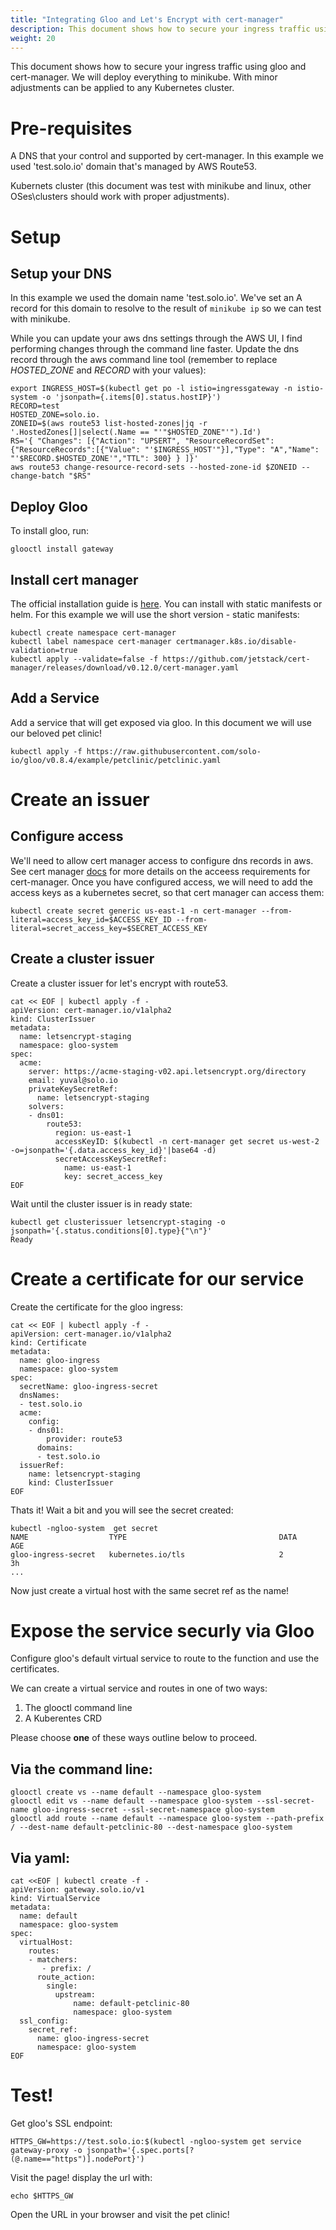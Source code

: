 ```yaml
---
title: "Integrating Gloo and Let's Encrypt with cert-manager"
description: This document shows how to secure your ingress traffic using gloo and cert-manager. We will deploy everything to minikube. With minor adjustments can be applied to any Kubernetes cluster.
weight: 20
---
```


This document shows how to secure your ingress traffic using gloo and cert-manager. We will deploy everything
to minikube. With minor adjustments can be applied to any Kubernetes cluster.

# Pre-requisites

A DNS that your control and supported by cert-manager.
In this example we used 'test.solo.io' domain that's managed by AWS Route53.

Kubernets cluster (this document was test with minikube and linux, other OSes\clusters should work with proper adjustments).

# Setup

## Setup your DNS
In this example we used the domain name 'test.solo.io'. We've set an A record for this domain to resolve to the result of `minikube ip` so we can test with minikube.

While you can update your aws dns settings through the AWS UI, I find performing changes through
the command line faster. Update the dns record through the aws command line tool (remember to replace *HOSTED_ZONE* and *RECORD* with your values):

```shell
export INGRESS_HOST=$(kubectl get po -l istio=ingressgateway -n istio-system -o 'jsonpath={.items[0].status.hostIP}')
RECORD=test
HOSTED_ZONE=solo.io.
ZONEID=$(aws route53 list-hosted-zones|jq -r '.HostedZones[]|select(.Name == "'"$HOSTED_ZONE"'").Id')
RS='{ "Changes": [{"Action": "UPSERT", "ResourceRecordSet":{"ResourceRecords":[{"Value": "'$INGRESS_HOST'"}],"Type": "A","Name": "'$RECORD.$HOSTED_ZONE'","TTL": 300} } ]}'
aws route53 change-resource-record-sets --hosted-zone-id $ZONEID --change-batch "$RS"
```

## Deploy Gloo
To install gloo, run:
```shell
glooctl install gateway
```

## Install cert manager

The official installation guide is [here](https://docs.cert-manager.io/en/latest/getting-started/install.html). You can
install with static manifests or helm. For this example we will use the short version - static manifests:

```shell
kubectl create namespace cert-manager
kubectl label namespace cert-manager certmanager.k8s.io/disable-validation=true
kubectl apply --validate=false -f https://github.com/jetstack/cert-manager/releases/download/v0.12.0/cert-manager.yaml
```

## Add a Service
Add a service that will get exposed via gloo. In this document we will use our beloved pet clinic!

```shell
kubectl apply -f https://raw.githubusercontent.com/solo-io/gloo/v0.8.4/example/petclinic/petclinic.yaml
```

# Create an issuer

## Configure access
We'll need to allow cert manager access to configure dns records in aws. See cert manager [docs](https://docs.cert-manager.io/en/latest/tasks/acme/configuring-dns01/route53.html) for more details on the acceess requirements for
cert-manager.
Once you have configured access, we will need to add the access keys as a kubernetes secret, so that
cert manager can access them:

```shell
kubectl create secret generic us-east-1 -n cert-manager --from-literal=access_key_id=$ACCESS_KEY_ID --from-literal=secret_access_key=$SECRET_ACCESS_KEY
```

## Create a cluster issuer
Create a cluster issuer for let's encrypt with route53.

```shell
cat << EOF | kubectl apply -f -
apiVersion: cert-manager.io/v1alpha2
kind: ClusterIssuer
metadata:
  name: letsencrypt-staging
  namespace: gloo-system
spec:
  acme:
    server: https://acme-staging-v02.api.letsencrypt.org/directory
    email: yuval@solo.io
    privateKeySecretRef:
      name: letsencrypt-staging
    solvers:
    - dns01:
        route53:
          region: us-east-1
          accessKeyID: $(kubectl -n cert-manager get secret us-west-2 -o=jsonpath='{.data.access_key_id}'|base64 -d)
          secretAccessKeySecretRef:
            name: us-east-1
            key: secret_access_key
EOF
```

Wait until the cluster issuer is in ready state:

```
kubectl get clusterissuer letsencrypt-staging -o jsonpath='{.status.conditions[0].type}{"\n"}'
Ready
```

# Create a certificate for our service
Create the certificate for the gloo ingress:
```shell
cat << EOF | kubectl apply -f -
apiVersion: cert-manager.io/v1alpha2
kind: Certificate
metadata:
  name: gloo-ingress
  namespace: gloo-system
spec:
  secretName: gloo-ingress-secret
  dnsNames:
  - test.solo.io
  acme:
    config:
    - dns01:
        provider: route53
      domains:
      - test.solo.io
  issuerRef:
    name: letsencrypt-staging
    kind: ClusterIssuer
EOF
```

Thats it! Wait a bit and you will see the secret created:
```shell
kubectl -ngloo-system  get secret
NAME                  TYPE                                  DATA      AGE
gloo-ingress-secret   kubernetes.io/tls                     2         3h
...
```

Now just create a virtual host with the same secret ref as the name!

# Expose the service securly via Gloo
Configure gloo's default virtual service to route to the function and use the certificates.

We can create a virtual service and routes in one of two ways:

1. The glooctl command line
1. A Kuberentes CRD

Please choose **one** of these ways outline below to proceed.

## Via the command line:

```shell
glooctl create vs --name default --namespace gloo-system
glooctl edit vs --name default --namespace gloo-system --ssl-secret-name gloo-ingress-secret --ssl-secret-namespace gloo-system
glooctl add route --name default --namespace gloo-system --path-prefix / --dest-name default-petclinic-80 --dest-namespace gloo-system
```

## Via yaml:

```shell
cat <<EOF | kubectl create -f -
apiVersion: gateway.solo.io/v1
kind: VirtualService
metadata:
  name: default
  namespace: gloo-system
spec:
  virtualHost:
    routes:
    - matchers:
       - prefix: /
      route_action:
        single:
          upstream:
              name: default-petclinic-80
              namespace: gloo-system
  ssl_config:
    secret_ref:
      name: gloo-ingress-secret
      namespace: gloo-system
EOF
```

# Test!

Get gloo's SSL endpoint:
```shell
HTTPS_GW=https://test.solo.io:$(kubectl -ngloo-system get service gateway-proxy -o jsonpath='{.spec.ports[?(@.name=="https")].nodePort}')
```

Visit the page! display the url with:
```shell
echo $HTTPS_GW
```

Open the URL in your browser and visit the pet clinic!
